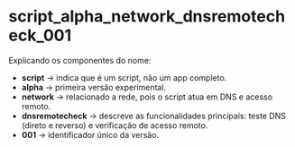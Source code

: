 # script_alpha_network_dnsremotecheck_001

Explicando os componentes do nome:

- **script** → indica que é um script, não um app completo.
- **alpha** → primeira versão experimental.
- **network** → relacionado a rede, pois o script atua em DNS e acesso remoto.
- **dnsremotecheck** → descreve as funcionalidades principais: teste DNS (direto e reverso) e verificação de acesso remoto.
- **001** → identificador único da versão.
